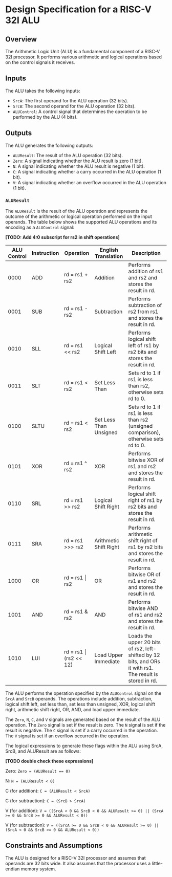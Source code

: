 # Design Specification for a RISC-V 32I ALU

## Overview

The Arithmetic Logic Unit (ALU) is a fundamental component of a RISC-V 32I processor. It performs various arithmetic and logical operations based on the control signals it receives.

## Inputs

The ALU takes the following inputs:

- `SrcA`: The first operand for the ALU operation (32 bits).
- `SrcB`: The second operand for the ALU operation (32 bits).
- `ALUControl`: A control signal that determines the operation to be performed by the ALU (4 bits).

## Outputs

The ALU generates the following outputs:

- `ALUResult`: The result of the ALU operation (32 bits).
- `Zero`: A signal indicating whether the ALU result is zero (1 bit).
- `N`: A signal indicating whether the ALU result is negative (1 bit).
- `C`: A signal indicating whether a carry occurred in the ALU operation (1 bit).
- `V`: A signal indicating whether an overflow occurred in the ALU operation (1 bit).

### `ALUResult`

The `ALUResult` is the result of the ALU operation and represents the outcome of the arithmetic or logical operation performed on the input operands. The table below shows the supported ALU operations and its encoding as a `ALUControl` signal:

**[TODO: Add 4:0 subscript for rs2 in shift operations]**

| ALU Control | Instruction | Operation              | English Translation | Description                                                     |
|-------------|-------------|------------------------|---------------------|-----------------------------------------------------------------|
| 0000        | ADD         | rd = rs1 + rs2         | Addition            | Performs addition of rs1 and rs2 and stores the result in rd.    |
| 0001        | SUB         | rd = rs1 - rs2         | Subtraction         | Performs subtraction of rs2 from rs1 and stores the result in rd.|
| 0010        | SLL         | rd = rs1 << rs2        | Logical Shift Left  | Performs logical shift left of rs1 by rs2 bits and stores the result in rd. |
| 0011        | SLT         | rd = rs1 < rs2         | Set Less Than       | Sets rd to 1 if rs1 is less than rs2, otherwise sets rd to 0.    |
| 0100        | SLTU        | rd = rs1 < rs2         | Set Less Than Unsigned | Sets rd to 1 if rs1 is less than rs2 (unsigned comparison), otherwise sets rd to 0. |
| 0101        | XOR         | rd = rs1 ^ rs2         | XOR                 | Performs bitwise XOR of rs1 and rs2 and stores the result in rd.|
| 0110        | SRL         | rd = rs1 >> rs2        | Logical Shift Right | Performs logical shift right of rs1 by rs2 bits and stores the result in rd. |
| 0111        | SRA         | rd = rs1 >>> rs2        | Arithmetic Shift Right | Performs arithmetic shift right of rs1 by rs2 bits and stores the result in rd. |
| 1000        | OR          | rd = rs1 \| rs2        | OR                  | Performs bitwise OR of rs1 and rs2 and stores the result in rd. |
| 1001        | AND         | rd = rs1 & rs2         | AND                 | Performs bitwise AND of rs1 and rs2 and stores the result in rd. |
| 1010        | LUI         | rd = rs1 \| (rs2 << 12) | Load Upper Immediate | Loads the upper 20 bits of rs2, left-shifted by 12 bits, and ORs it with rs1. The result is stored in rd. |

The ALU performs the operation specified by the `ALUControl` signal on the `SrcA` and `SrcB` operands. The operations include addition, subtraction, logical shift left, set less than, set less than unsigned, XOR, logical shift right, arithmetic shift right, OR, AND, and load upper immediate.

The `Zero`, `N`, `C`, and `V` signals are generated based on the result of the ALU operation. The `Zero` signal is set if the result is zero. The `N` signal is set if the result is negative. The `C` signal is set if a carry occurred in the operation. The `V` signal is set if an overflow occurred in the operation.


The logical expressions to generate these flags within the ALU using SrcA, SrcB, and ALUResult are as follows:

**[TODO double check these expressions]**

Zero: `Zero = (ALUResult == 0)`

N: `N = (ALUResult < 0)`

C (for addition): `C = (ALUResult < SrcA)`

C (for subtraction): `C = (SrcB > SrcA)`

V (for addition): `V = ((SrcA < 0 && SrcB < 0 && ALUResult >= 0) || (SrcA >= 0 && SrcB >= 0 && ALUResult < 0))`

V (for subtraction): `V = ((SrcA >= 0 && SrcB < 0 && ALUResult >= 0) || (SrcA < 0 && SrcB >= 0 && ALUResult < 0))`



## Constraints and Assumptions

The ALU is designed for a RISC-V 32I processor and assumes that operands are 32 bits wide. It also assumes that the processor uses a little-endian memory system.